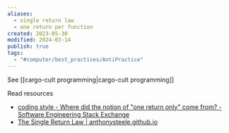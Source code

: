 ```yaml
---
aliases:
  - single return law
  - one return per function
created: 2023-05-30
modified: 2024-03-14
publish: true
tags:
  - "#computer/best_practices/AntiPractice"
---
```


See [[cargo-cult programming|cargo-cult programming]]

Read resources
- [coding style - Where did the notion of "one return only" come from? - Software Engineering Stack Exchange](https://softwareengineering.stackexchange.com/questions/118703/where-did-the-notion-of-one-return-only-come-from)
- [The Single Return Law | anthonysteele.github.io](https://www.anthonysteele.co.uk/TheSingleReturnLaw.html)
